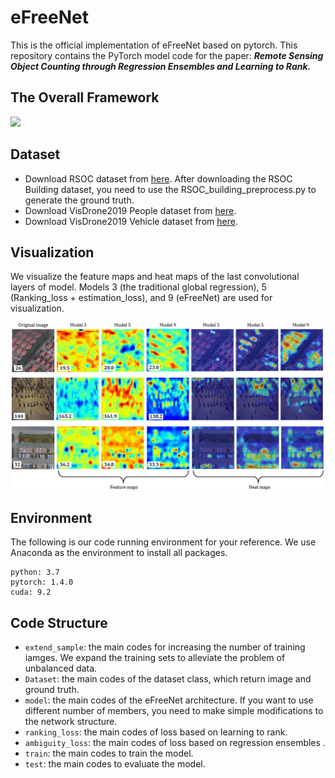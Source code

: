 # eFreeNet

This is the official implementation of eFreeNet based on pytorch. This repository contains the PyTorch model code for the paper: ***Remote Sensing Object Counting through Regression Ensembles and Learning to Rank.***
## The Overall Framework

![](https://github.com/huangyongbobo/eFateNet/blob/main/architecture.png)

## Dataset

* Download RSOC dataset from [here](https://github.com/gaoguangshuai/Counting-from-Sky-A-Large-scale-Dataset-for-Remote-Sensing-Object-Counting-and-A-Benchmark-Method). After downloading the RSOC Building dataset, you need to use the RSOC_building_preprocess.py to generate the ground truth.  
* Download VisDrone2019 People dataset from [here](https://drive.google.com/file/d/19gh-ZF-FpoTNNtVh_gScRc9pFlqvktpU/view?usp=sharing).  
* Download VisDrone2019 Vehicle dataset from [here](https://drive.google.com/file/d/12bCfAWEVurX6Z0RuAbegywkY7Z-UDU19/view?usp=sharing).  

## Visualization
We visualize the feature maps and heat maps of the last convolutional layers of model. Models 3 (the traditional global regression), 5 (Ranking_loss + estimation_loss), and 9 (eFreeNet) are used for visualization. 

![](https://github.com/huangyongbobo/eFreeNet/blob/main/Visualization.png)

## Environment

The following is our code running environment for your reference. We use Anaconda as the environment to install all packages.  

```
python: 3.7
pytorch: 1.4.0  
cuda: 9.2
```
## Code Structure

* `extend_sample`: the main codes for increasing the number of training iamges. We expand the training sets to alleviate the problem of unbalanced data. 
* `Dataset`: the main codes of the dataset class, which return image and ground truth.  
* `model`: the main codes of the eFreeNet architecture. If you want to use different number of members, you need to make simple modifications to the network structure. 
* `ranking_loss`: the main codes of loss based on learning to rank.  
* `ambiguity_loss`: the main codes of loss based on regression ensembles .  
* `train`: the main codes to train the model.  
* `test`: the main codes to evaluate the model.
